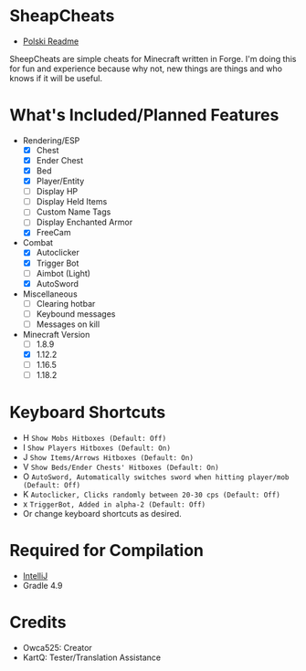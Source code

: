 # SheapCheats
- [Polski Readme](README-PL.md)

SheepCheats are simple cheats for Minecraft written in Forge. I'm doing this for fun and experience because why not, new things are things and who knows if it will be useful.

# What's Included/Planned Features
- Rendering/ESP
  - [x] Chest
  - [x] Ender Chest
  - [x] Bed
  - [X] Player/Entity
  - [ ] Display HP
  - [ ] Display Held Items
  - [ ] Custom Name Tags
  - [ ] Display Enchanted Armor
  - [x] FreeCam
- Combat
  - [x] Autoclicker
  - [x] Trigger Bot
  - [ ] Aimbot (Light)
  - [x] AutoSword
- Miscellaneous
  - [ ] Clearing hotbar
  - [ ] Keybound messages
  - [ ] Messages on kill
- Minecraft Version
  - [ ] 1.8.9
  - [x] 1.12.2
  - [ ] 1.16.5
  - [ ] 1.18.2
  
# Keyboard Shortcuts
- H `Show Mobs Hitboxes (Default: Off)`
- I `Show Players Hitboxes (Default: On)`
- J `Show Items/Arrows Hitboxes (Default: On)`
- V `Show Beds/Ender Chests' Hitboxes (Default: On)`
- O `AutoSword, Automatically switches sword when hitting player/mob (Default: Off)`
- K `Autoclicker, Clicks randomly between 20-30 cps (Default: Off)`
- x `TriggerBot, Added in alpha-2 (Default: Off)`
- Or change keyboard shortcuts as desired.

# Required for Compilation
- [IntelliJ](https://www.jetbrains.com/idea/)
- Gradle 4.9

# Credits
- Owca525: Creator
- KartQ: Tester/Translation Assistance
